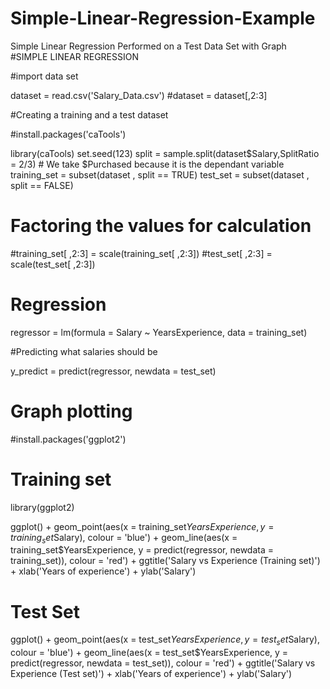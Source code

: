 # Simple-Linear-Regression-Example
Simple Linear Regression Performed on a Test Data Set with Graph
#SIMPLE LINEAR REGRESSION


#import data set

dataset = read.csv('Salary_Data.csv')
#dataset = dataset[,2:3]

#Creating a training and a test dataset

#install.packages('caTools')

library(caTools)
set.seed(123)
split = sample.split(dataset$Salary,SplitRatio = 2/3) # We take $Purchased because it is the dependant variable
training_set = subset(dataset , split == TRUE)
test_set = subset(dataset , split == FALSE)

# Factoring the values for calculation

#training_set[ ,2:3] = scale(training_set[ ,2:3])
#test_set[ ,2:3] = scale(test_set[ ,2:3])

# Regression

regressor = lm(formula = Salary ~ YearsExperience, data = training_set)

#Predicting what salaries should be

y_predict = predict(regressor, newdata = test_set)

# Graph plotting

#install.packages('ggplot2')

  # Training set

library(ggplot2)

ggplot() +
  geom_point(aes(x = training_set$YearsExperience,y = training_set$Salary),
             colour = 'blue') +
  geom_line(aes(x = training_set$YearsExperience, y = predict(regressor, newdata = training_set)),
             colour = 'red') +
  ggtitle('Salary vs Experience (Training set)') +
  xlab('Years of experience') +
  ylab('Salary')

# Test Set
ggplot() +
  geom_point(aes(x = test_set$YearsExperience,y = test_set$Salary),
             colour = 'blue') +
  geom_line(aes(x = test_set$YearsExperience, y = predict(regressor, newdata = test_set)),
            colour = 'red') +
  ggtitle('Salary vs Experience (Test set)') +
  xlab('Years of experience') +
  ylab('Salary')


